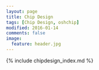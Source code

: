 ```yaml
---
layout: page
title: Chip Design
tags: [Chip Design, oshchip]
modified: 2016-01-14
comments: false
image:
  feature: header.jpg
---
```


{% include chipdesign_index.md %}
